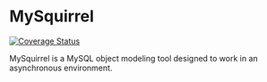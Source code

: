 # MySquirrel
[![Coverage Status](https://coveralls.io/repos/tjhall13/mysquirrel/badge.svg?branch=master&service=github)](https://coveralls.io/github/tjhall13/mysquirrel?branch=master)

MySquirrel is a MySQL object modeling tool designed to work in an asynchronous environment.
